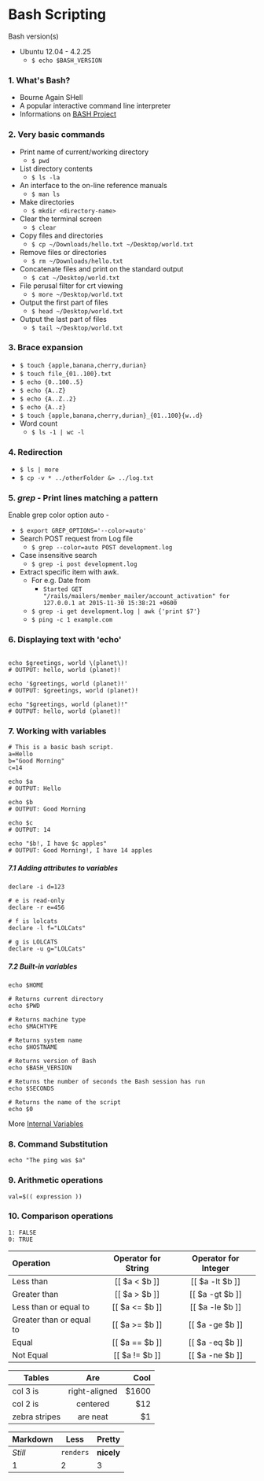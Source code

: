 # Bash Scripting
Bash version(s)
- Ubuntu 12.04 - 4.2.25
  - `$ echo $BASH_VERSION`

### 1. What's Bash?
- Bourne Again SHell
- A popular interactive command line interpreter
- Informations on [BASH Project](http://tiswww.case.edu/php/chet/bash/bashtop.html)

### 2. Very basic commands
- Print name of current/working directory
  - `$ pwd`
- List directory contents
  - `$ ls -la`
- An interface to the on-line reference manuals 
  - `$ man ls`
- Make directories 
  - `$ mkdir <directory-name>`
- Clear the terminal screen 
  - `$ clear`
- Copy files and directories 
  - `$ cp ~/Downloads/hello.txt ~/Desktop/world.txt`
- Remove files or directories 
  - `$ rm ~/Downloads/hello.txt`
- Concatenate files and print on the standard output 
  - `$ cat ~/Desktop/world.txt`
- File perusal filter for crt viewing 
  - `$ more ~/Desktop/world.txt`
- Output the first part of files 
  - `$ head ~/Desktop/world.txt`
- Output the last part of files 
  - `$ tail ~/Desktop/world.txt`

### 3. Brace expansion
- `$ touch {apple,banana,cherry,durian}`
- `$ touch file_{01..100}.txt`
- `$ echo {0..100..5}`
- `$ echo {A..Z}`
- `$ echo {A..Z..2}`
- `$ echo {A..z}`
- `$ touch {apple,banana,cherry,durian}_{01..100}{w..d}`
- Word count
  - `$ ls -1 | wc -l`

### 4. Redirection
- `$ ls | more`
- `$ cp -v * ../otherFolder &> ../log.txt`

### 5. *grep* - Print lines matching a pattern
Enable grep color option auto - 
  - `$ export GREP_OPTIONS='--color=auto'`
- Search POST request from Log file
  - `$ grep --color=auto POST development.log`
- Case insensitive search
  - `$ grep -i post development.log`
- Extract specific item with awk. 
  - For e.g. Date from
    - ```Started GET "/rails/mailers/member_mailer/account_activation" for 127.0.0.1 at 2015-11-30 15:38:21 +0600```
  - `$ grep -i get development.log | awk {'print $7'}`
  - `$ ping -c 1 example.com`

### 6. Displaying text with 'echo'
```greetings="hello"

echo $greetings, world \(planet\)!
# OUTPUT: hello, world (planet)!

echo '$greetings, world (planet)!'
# OUTPUT: $greetings, world (planet)!

echo "$greetings, world (planet)!"
# OUTPUT: hello, world (planet)!
```
### 7. Working with variables
```#!/bin/bash
# This is a basic bash script.
a=Hello
b="Good Morning"
c=14

echo $a
# OUTPUT: Hello

echo $b
# OUTPUT: Good Morning

echo $c
# OUTPUT: 14

echo "$b!, I have $c apples"
# OUTPUT: Good Morning!, I have 14 apples
```
##### 7.1 Adding attributes to variables
```# d is an integer
declare -i d=123

# e is read-only
declare -r e=456

# f is lolcats
declare -l f="LOLCats"

# g is LOLCATS
declare -u g="LOLCats"
```
##### 7.2 Built-in variables
```# Returns user home directory
echo $HOME

# Returns current directory
echo $PWD

# Returns machine type
echo $MACHTYPE

# Returns system name
echo $HOSTNAME

# Returns version of Bash
echo $BASH_VERSION

# Returns the number of seconds the Bash session has run
echo $SECONDS

# Returns the name of the script
echo $0
```
More [Internal Variables](http://tldp.org/LDP/abs/html/internalvariables.html)

### 8. Command Substitution
```a=$(ping -c 1 example.com | grep 'bytes from' | cut -d = -f 4)
echo "The ping was $a"
```

### 9. Arithmetic operations
```
val=$(( expression ))
```

### 10. Comparison operations
```[[ expression ]]
1: FALSE
0: TRUE
```

| Operation                | Operator for String | Operator for Integer |
|:------------------------ |:-------------------:|:--------------------:|
| Less than                | [[ $a < $b ]]       | [[ $a -lt $b ]]      |
| Greater than             | [[ $a > $b ]]       | [[ $a -gt $b ]]      |
| Less than or equal to    | [[ $a <= $b ]]      | [[ $a -le $b ]]      |
| Greater than or equal to | [[ $a >= $b ]]      | [[ $a -ge $b ]]      |
| Equal                    | [[ $a == $b ]]      | [[ $a -eq $b ]]      |
| Not Equal                | [[ $a != $b ]]      | [[ $a -ne $b ]]      |

| Tables        | Are           | Cool  |
| ------------- |:-------------:| -----:|
| col 3 is      | right-aligned | $1600 |
| col 2 is      | centered      |   $12 |
| zebra stripes | are neat      |    $1 |

Markdown | Less | Pretty
--- | --- | ---
*Still* | `renders` | **nicely**
1 | 2 | 3